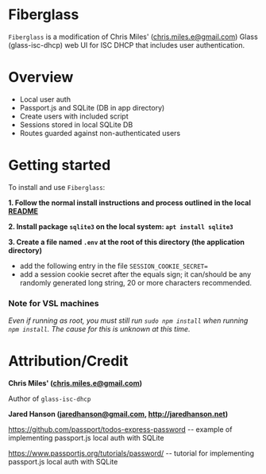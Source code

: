 # Fiberglass

`Fiberglass` is a modification of Chris Miles' (chris.miles.e@gmail.com) Glass (glass-isc-dhcp) web UI for ISC DHCP that includes user authentication.

# Overview

- Local user auth
- Passport.js and SQLite (DB in app directory)
- Create users with included script
- Sessions stored in local SQLite DB
- Routes guarded against non-authenticated users

# Getting started

To install and use `Fiberglass`:

**1. Follow the normal install instructions and process outlined in the local [README](./README.md#installation)**

**2. Install package `sqlite3` on the local system: `apt install sqlite3`**

**3. Create a file named `.env` at the root of this directory (the application directory)**

- add the following entry in the file `SESSION_COOKIE_SECRET=`
- add a session cookie secret after the equals sign; it can/should be any randomly generated long string, 20 or more characters recommended.

### Note for VSL machines

_Even if running as root, you must still run `sudo npm install` when running `npm install`. The cause for this is unknown at this time._

# Attribution/Credit

**Chris Miles' (chris.miles.e@gmail.com)**

Author of `glass-isc-dhcp`

**Jared Hanson (jaredhanson@gmail.com, http://jaredhanson.net)**

https://github.com/passport/todos-express-password -- example of implementing passport.js local auth with SQLite

https://www.passportjs.org/tutorials/password/ -- tutorial for implementing passport.js local auth with SQLite
